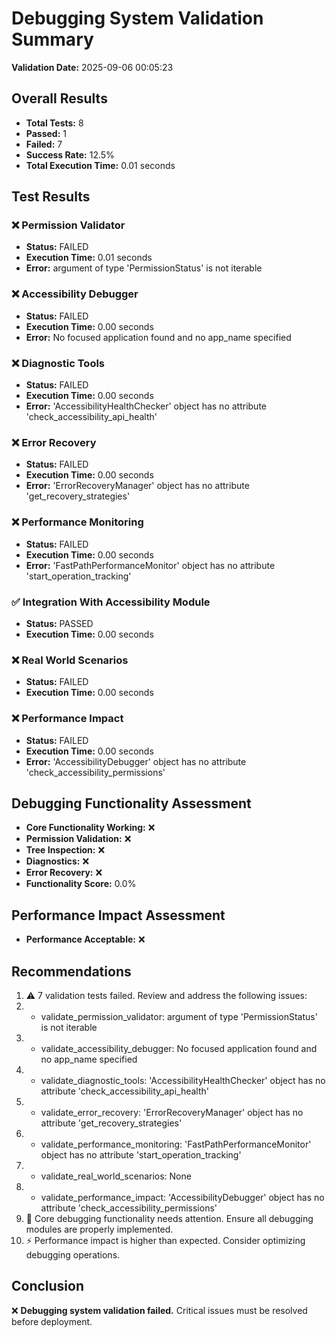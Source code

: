 # Debugging System Validation Summary

**Validation Date:** 2025-09-06 00:05:23

## Overall Results

- **Total Tests:** 8
- **Passed:** 1
- **Failed:** 7
- **Success Rate:** 12.5%
- **Total Execution Time:** 0.01 seconds

## Test Results

### ❌ Permission Validator

- **Status:** FAILED
- **Execution Time:** 0.01 seconds
- **Error:** argument of type 'PermissionStatus' is not iterable

### ❌ Accessibility Debugger

- **Status:** FAILED
- **Execution Time:** 0.00 seconds
- **Error:** No focused application found and no app_name specified

### ❌ Diagnostic Tools

- **Status:** FAILED
- **Execution Time:** 0.00 seconds
- **Error:** 'AccessibilityHealthChecker' object has no attribute 'check_accessibility_api_health'

### ❌ Error Recovery

- **Status:** FAILED
- **Execution Time:** 0.00 seconds
- **Error:** 'ErrorRecoveryManager' object has no attribute 'get_recovery_strategies'

### ❌ Performance Monitoring

- **Status:** FAILED
- **Execution Time:** 0.00 seconds
- **Error:** 'FastPathPerformanceMonitor' object has no attribute 'start_operation_tracking'

### ✅ Integration With Accessibility Module

- **Status:** PASSED
- **Execution Time:** 0.00 seconds

### ❌ Real World Scenarios

- **Status:** FAILED
- **Execution Time:** 0.00 seconds

### ❌ Performance Impact

- **Status:** FAILED
- **Execution Time:** 0.00 seconds
- **Error:** 'AccessibilityDebugger' object has no attribute 'check_accessibility_permissions'

## Debugging Functionality Assessment

- **Core Functionality Working:** ❌
- **Permission Validation:** ❌
- **Tree Inspection:** ❌
- **Diagnostics:** ❌
- **Error Recovery:** ❌
- **Functionality Score:** 0.0%

## Performance Impact Assessment

- **Performance Acceptable:** ❌

## Recommendations

1. ⚠️ 7 validation tests failed. Review and address the following issues:
2. - validate_permission_validator: argument of type 'PermissionStatus' is not iterable
3. - validate_accessibility_debugger: No focused application found and no app_name specified
4. - validate_diagnostic_tools: 'AccessibilityHealthChecker' object has no attribute 'check_accessibility_api_health'
5. - validate_error_recovery: 'ErrorRecoveryManager' object has no attribute 'get_recovery_strategies'
6. - validate_performance_monitoring: 'FastPathPerformanceMonitor' object has no attribute 'start_operation_tracking'
7. - validate_real_world_scenarios: None
8. - validate_performance_impact: 'AccessibilityDebugger' object has no attribute 'check_accessibility_permissions'
9. 🔧 Core debugging functionality needs attention. Ensure all debugging modules are properly implemented.
10. ⚡ Performance impact is higher than expected. Consider optimizing debugging operations.

## Conclusion

❌ **Debugging system validation failed.** Critical issues must be resolved before deployment.
